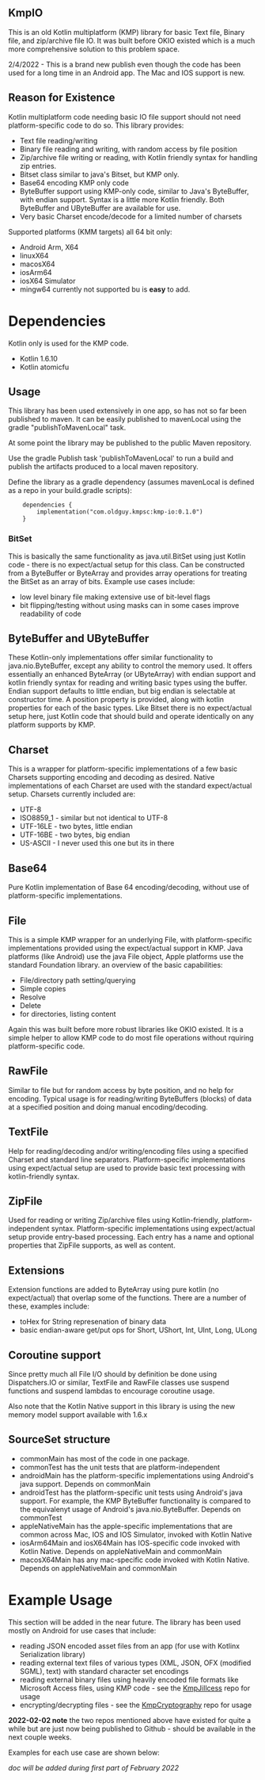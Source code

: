 ## KmpIO

This is an old Kotlin multiplatform (KMP) library for basic Text file, Binary file, and zip/archive file IO. It was built before OKIO existed which is a much more comprehensive solution to this problem space.

2/4/2022 - This is a brand new publish even though the code has been used for a long time in an Android app. The Mac and IOS support is new.

## Reason for Existence

Kotlin multiplatform code needing basic IO file support should not need platform-specific code to do so. This library provides:

- Text file reading/writing
- Binary file reading and writing, with random access by file position
- Zip/archive file writing or reading, with Kotlin friendly syntax for handling zip entries.
- Bitset class similar to java's Bitset, but KMP only.
- Base64 encoding KMP only code
- ByteBuffer support using KMP-only code, similar to Java's ByteBuffer, with endian support. Syntax is a little more Kotlin friendly. Both ByteBuffer and UByteBuffer are available for use.
- Very basic Charset encode/decode for a limited number of charsets 

Supported platforms (KMM targets) all 64 bit only:

- Android Arm, X64
- linuxX64
- macosX64
- iosArm64
- iosX64 Simulator
- mingw64 currently not supported bu is **easy** to add.

# Dependencies

Kotlin only is used for the KMP code.
- Kotlin 1.6.10
- Kotlin atomicfu

## Usage

This library has been used extensively in one app, so has not so far been published to maven. It can be easily published to mavenLocal using the gradle "publishToMavenLocal" task.

At some point the library may be published to the public Maven repository.

Use the gradle Publish task 'publishToMavenLocal' to run a build and publish the artifacts produced to a local maven repository.

Define the library as a gradle dependency (assumes mavenLocal is defined as a repo in your build.gradle scripts):

```
    dependencies {
        implementation("com.oldguy.kmpsc:kmp-io:0.1.0")
    }  
```

### BitSet

This is basically the same functionality as java.util.BitSet using just Kotlin code - there is no expect/actual setup for this class.  Can be constructed from a ByteBuffer or ByteArray and provides array operations for treating the BitSet as an array of bits. Example use cases include:

- low level binary file making extensive use of bit-level flags
- bit flipping/testing without using masks can in some cases improve readability of code

## ByteBuffer and UByteBuffer

These Kotlin-only implementations offer similar functionality to java.nio.ByteBuffer, except any ability to control the memory used.  It offers essentially an enhanced ByteArray (or UByteArray) with endian support and kotlin friendly syntax for reading and writing basic types using the buffer. Endian support defaults to little endian, but big endian is selectable at constructor time. A position property is provided, along with kotlin properties for each of the basic types. Like Bitset there is no expect/actual setup here, just Kotlin code that should build and operate identically on any platform supports by KMP.

## Charset

This is a wrapper for platform-specific implementations of a few basic Charsets supporting encoding and decoding as desired. Native implementations of each Charset are used with the standard expect/actual setup. Charsets currently included are:

- UTF-8
- ISO8859_1 - similar but not identical to UTF-8
- UTF-16LE - two bytes, little endian
- UTF-16BE - two bytes, big endian
- US-ASCII - I never used this one but its in there

## Base64

Pure Kotlin implementation of Base 64 encoding/decoding, without use of platform-specific implementations.

## File 

This is a simple KMP wrapper for an underlying File, with platform-specific implementations provided using the expect/actual support in KMP.  Java platforms (like Android) use the java File object, Apple platforms use the standard Foundation library. an overview of the basic capabilities:

- File/directory path setting/querying
- Simple copies
- Resolve
- Delete
- for directories, listing content

Again this was built before more robust libraries like OKIO existed. It is a simple helper to allow KMP code to do most file operations without rquiring platform-specific code.

## RawFile

Similar to file but for random access by byte position, and no help for encoding. Typical usage is for reading/writing ByteBuffers (blocks) of data at a specified position and doing manual encoding/decoding.

## TextFile

Help for reading/decoding and/or writing/encoding files using a specified Charset and standard line separators.  Platform-specific implementations using expect/actual setup are used to provide basic text processing with kotlin-friendly syntax.

## ZipFile

Used for reading or writing Zip/archive files using Kotlin-friendly, platform-independent syntax. Platform-specific implementations using expect/actual setup provide entry-based processing. Each entry has a name and optional properties that ZipFile supports, as well as content.

## Extensions

Extension functions are added to ByteArray using pure kotlin (no expect/actual) that overlap some of the functions. There are a number of these, examples include:

- toHex for String represenation of binary data
- basic endian-aware get/put ops for Short, UShort, Int, UInt, Long, ULong

## Coroutine support

Since pretty much all File I/O should by definition be done using Dispatchers.IO or similar, TextFile and RawFile classes use suspend functions and suspend lambdas to encourage coroutine usage.

Also note that the Kotlin Native support in this library is using the new memory model support available with 1.6.x

## SourceSet structure

- commonMain has most of the code in one package.
- commonTest has the unit tests that are platform-independent
- androidMain has the platform-specific implementations using Android's java support. Depends on commonMain
- androidTest has the platform-specific unit tests using Android's java support. For example, the KMP ByteBuffer functionality is compared to the equivalenyt usage of Android's java.nio.ByteBuffer. Depends on commonTest
- appleNativeMain has the apple-specific implementations that are common across Mac, IOS and IOS Simulator,  invoked with Kotlin Native
- iosArm64Main and iosX64Main has IOS-specific code invoked with Kotlin Native. Depends on appleNativeMain and commonMain
- macosX64Main has any mac-specific code invoked with Kotlin Native. Depends on appleNativeMain and commonMain


# Example Usage

This section will be added in the near future.  The library has been used mostly on Android for use cases that include:
- reading JSON encoded asset files from an app (for use with Kotlinx Serialization library)
- reading external text files of various types (XML, JSON, OFX (modified SGML), text) with standard character set encodings
- reading external binary files using heavily encoded file formats like Microsoft Access files, using KMP code - see the [KmpJillcess](https://github.com/skolson/KmpJillcess) repo for usage
- encrypting/decrypting files - see the [KmpCryptography](https://github.com/skolson/KmpCryptography) repo for usage

**2022-02-02 note** the two repos mentioned above have existed for quite a while but are just now being published to Github - should be available in the next couple weeks.

Examples for each use case are shown below:

*doc will be added during first part of February 2022*
